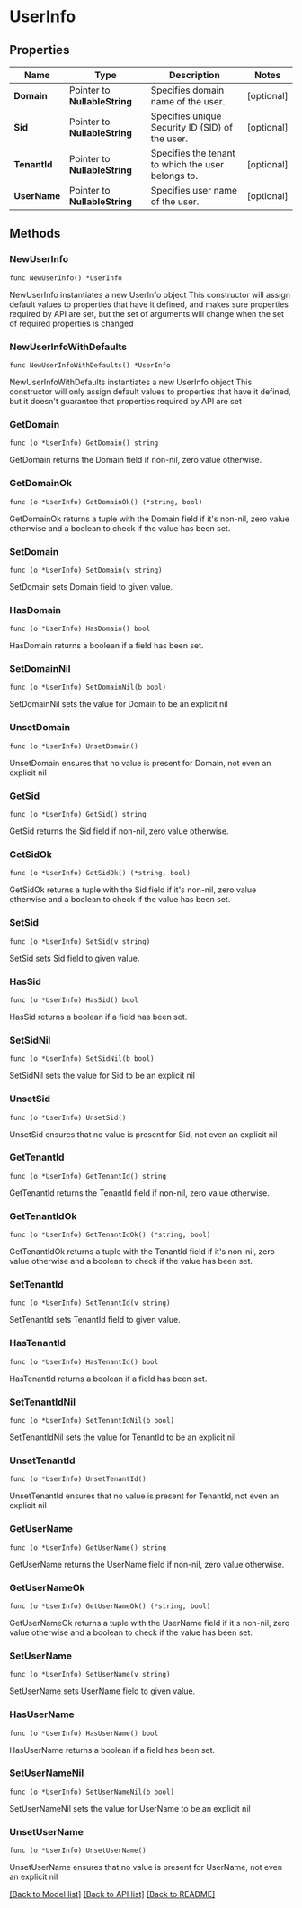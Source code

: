 # UserInfo

## Properties

Name | Type | Description | Notes
------------ | ------------- | ------------- | -------------
**Domain** | Pointer to **NullableString** | Specifies domain name of the user. | [optional] 
**Sid** | Pointer to **NullableString** | Specifies unique Security ID (SID) of the user. | [optional] 
**TenantId** | Pointer to **NullableString** | Specifies the tenant to which the user belongs to. | [optional] 
**UserName** | Pointer to **NullableString** | Specifies user name of the user. | [optional] 

## Methods

### NewUserInfo

`func NewUserInfo() *UserInfo`

NewUserInfo instantiates a new UserInfo object
This constructor will assign default values to properties that have it defined,
and makes sure properties required by API are set, but the set of arguments
will change when the set of required properties is changed

### NewUserInfoWithDefaults

`func NewUserInfoWithDefaults() *UserInfo`

NewUserInfoWithDefaults instantiates a new UserInfo object
This constructor will only assign default values to properties that have it defined,
but it doesn't guarantee that properties required by API are set

### GetDomain

`func (o *UserInfo) GetDomain() string`

GetDomain returns the Domain field if non-nil, zero value otherwise.

### GetDomainOk

`func (o *UserInfo) GetDomainOk() (*string, bool)`

GetDomainOk returns a tuple with the Domain field if it's non-nil, zero value otherwise
and a boolean to check if the value has been set.

### SetDomain

`func (o *UserInfo) SetDomain(v string)`

SetDomain sets Domain field to given value.

### HasDomain

`func (o *UserInfo) HasDomain() bool`

HasDomain returns a boolean if a field has been set.

### SetDomainNil

`func (o *UserInfo) SetDomainNil(b bool)`

 SetDomainNil sets the value for Domain to be an explicit nil

### UnsetDomain
`func (o *UserInfo) UnsetDomain()`

UnsetDomain ensures that no value is present for Domain, not even an explicit nil
### GetSid

`func (o *UserInfo) GetSid() string`

GetSid returns the Sid field if non-nil, zero value otherwise.

### GetSidOk

`func (o *UserInfo) GetSidOk() (*string, bool)`

GetSidOk returns a tuple with the Sid field if it's non-nil, zero value otherwise
and a boolean to check if the value has been set.

### SetSid

`func (o *UserInfo) SetSid(v string)`

SetSid sets Sid field to given value.

### HasSid

`func (o *UserInfo) HasSid() bool`

HasSid returns a boolean if a field has been set.

### SetSidNil

`func (o *UserInfo) SetSidNil(b bool)`

 SetSidNil sets the value for Sid to be an explicit nil

### UnsetSid
`func (o *UserInfo) UnsetSid()`

UnsetSid ensures that no value is present for Sid, not even an explicit nil
### GetTenantId

`func (o *UserInfo) GetTenantId() string`

GetTenantId returns the TenantId field if non-nil, zero value otherwise.

### GetTenantIdOk

`func (o *UserInfo) GetTenantIdOk() (*string, bool)`

GetTenantIdOk returns a tuple with the TenantId field if it's non-nil, zero value otherwise
and a boolean to check if the value has been set.

### SetTenantId

`func (o *UserInfo) SetTenantId(v string)`

SetTenantId sets TenantId field to given value.

### HasTenantId

`func (o *UserInfo) HasTenantId() bool`

HasTenantId returns a boolean if a field has been set.

### SetTenantIdNil

`func (o *UserInfo) SetTenantIdNil(b bool)`

 SetTenantIdNil sets the value for TenantId to be an explicit nil

### UnsetTenantId
`func (o *UserInfo) UnsetTenantId()`

UnsetTenantId ensures that no value is present for TenantId, not even an explicit nil
### GetUserName

`func (o *UserInfo) GetUserName() string`

GetUserName returns the UserName field if non-nil, zero value otherwise.

### GetUserNameOk

`func (o *UserInfo) GetUserNameOk() (*string, bool)`

GetUserNameOk returns a tuple with the UserName field if it's non-nil, zero value otherwise
and a boolean to check if the value has been set.

### SetUserName

`func (o *UserInfo) SetUserName(v string)`

SetUserName sets UserName field to given value.

### HasUserName

`func (o *UserInfo) HasUserName() bool`

HasUserName returns a boolean if a field has been set.

### SetUserNameNil

`func (o *UserInfo) SetUserNameNil(b bool)`

 SetUserNameNil sets the value for UserName to be an explicit nil

### UnsetUserName
`func (o *UserInfo) UnsetUserName()`

UnsetUserName ensures that no value is present for UserName, not even an explicit nil

[[Back to Model list]](../README.md#documentation-for-models) [[Back to API list]](../README.md#documentation-for-api-endpoints) [[Back to README]](../README.md)


